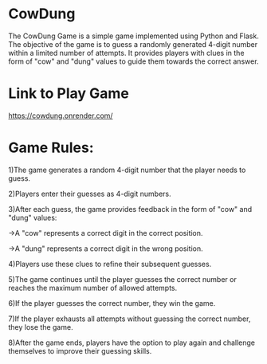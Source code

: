 # CowDung
The CowDung Game is a simple game implemented using Python and Flask. The objective of the game is to guess a randomly generated 4-digit number within a limited number of attempts. It provides players with clues in the form of "cow" and "dung" values to guide them towards the correct answer.

# Link to Play Game
https://cowdung.onrender.com/

# Game Rules:

1)The game generates a random 4-digit number that the player needs to guess. 

2)Players enter their guesses as 4-digit numbers.

3)After each guess, the game provides feedback in the form of "cow" and "dung" values:

  ->A "cow" represents a correct digit in the correct position.
  
  ->A "dung" represents a correct digit in the wrong position.
  
4)Players use these clues to refine their subsequent guesses.

5)The game continues until the player guesses the correct number or reaches the maximum number of allowed attempts.

6)If the player guesses the correct number, they win the game.

7)If the player exhausts all attempts without guessing the correct number, they lose the game.

8)After the game ends, players have the option to play again and challenge themselves to improve their guessing skills.


